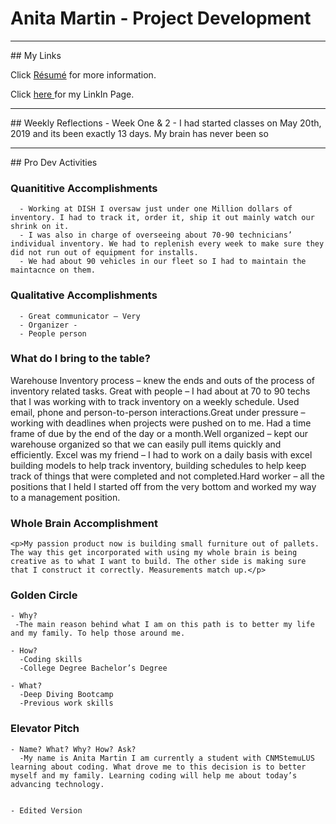 # Anita Martin - Project Development

<hr />
## My Links

Click [R&eacute;sum&eacute;](resume.md) for more information.

Click <a href= "https://www.linkedin.com/in/anita-martin-84bb78183/"> here <a/> for my LinkIn Page.

<hr />
## Weekly Reflections
  - Week One & 2
    - I had started classes on May 20th, 2019 and its been exactly 13 days. My brain has never been so 
  
<hr />
## Pro Dev Activities

### Quanititive Accomplishments
      - Working at DISH I oversaw just under one Million dollars of inventory. I had to track it, order it, ship it out mainly watch our shrink on it.
      - I was also in charge of overseeing about 70-90 technicians’ individual inventory. We had to replenish every week to make sure they did not run out of equipment for installs.
      - We had about 90 vehicles in our fleet so I had to maintain the maintacnce on them.
### Qualitative Accomplishments</strong></ul>
      - Great communicator – Very   
      - Organizer -   
      - People person   
    
### What do I bring to the table?
<p>Warehouse Inventory process – knew the ends and outs of the process of inventory related tasks.
Great with people – I had about at 70 to 90 techs that I was working with to track inventory on a weekly schedule. Used email, phone and person-to-person interactions.Great under pressure – working with deadlines when projects were pushed on to me. Had a time frame of due by the end of the day or a month.Well organized – kept our warehouse organized so that we can easily pull items quickly and efficiently.
Excel was my friend – I had to work on a daily basis with excel building models to help track inventory, building schedules to help keep track of things that were completed and not completed.Hard worker – all the positions that I held I started off from the very bottom and worked my way to a management position.</p>

    
### Whole Brain Accomplishment
    <p>My passion product now is building small furniture out of pallets. The way this get incorporated with using my whole brain is being creative as to what I want to build. The other side is making sure that I construct it correctly. Measurements match up.</p>

    
    
### Golden Circle
    - Why?
     -The main reason behind what I am on this path is to better my life and my family. To help those around me.

    - How?
      -Coding skills
      -College Degree Bachelor’s Degree 

    - What?
      -Deep Diving Bootcamp
      -Previous work skills

    
### Elevator Pitch
    - Name? What? Why? How? Ask?
      -My name is Anita Martin I am currently a student with CNMStemuLUS learning about coding. What drove me to this decision is to better myself and my family. Learning coding will help me about today’s advancing technology. 

    
    - Edited Version
    
